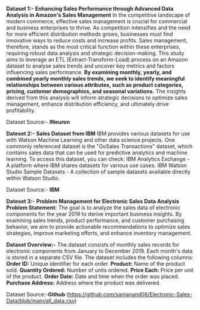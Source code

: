**Dataset 1:-**
**Enhancing Sales Performance through Advanced Data Analysis in Amazon's Sales Management** 
In the competitive landscape of modern commerce, effective sales management is crucial for commercial and business enterprises to thrive. As competition intensifies and the need for more efficient distribution methods grows, businesses must find innovative ways to reduce costs and increase profits. Sales management, therefore, stands as the most critical function within these enterprises, requiring robust data analysis and strategic decision-making. This study aims to leverage an ETL (Extract-Transform-Load) process on an Amazon dataset to analyse sales trends and uncover key metrics and factors influencing sales performance. **By examining monthly, yearly, and combined yearly monthly sales trends, we seek to identify meaningful relationships between various attributes, such as product categories, pricing, customer demographics, and seasonal variations.** The insights derived from this analysis will inform strategic decisions to optimize sales management, enhance distribution efficiency, and ultimately drive profitability.


Dataset Source:- **INeuron**









**Dateset 2:-**
**Sales Dataset from IBM**
IBM provides various datasets for use with Watson Machine Learning and other data science projects. One commonly referenced dataset is the "GoSales Transactions" dataset, which contains sales data that can be used for predictive analytics and machine learning.
To access this dataset, you can check:
IBM Analytics Exchange - A platform where IBM shares datasets for various use cases.
IBM Watson Studio Sample Datasets - A collection of sample datasets available directly within Watson Studio.


Dataset Source:- **IBM**


**Dateset 3:-**
**Problem Management for Electronic Sales Data Analysis**
**Problem Statement:** The goal is to analyze the sales data of electronic components for the year 2019 to derive important business insights. By examining sales trends, product performance, and customer purchasing behavior, we aim to provide actionable recommendations to optimize sales strategies, improve marketing efforts, and enhance inventory management.

**Dataset Overview:-** The dataset consists of monthly sales records for electronic components from January to December 2019. Each month's data is stored in a separate CSV file. The dataset includes the following columns:
**Order ID:** Unique identifier for each order.
**Product:** Name of the product sold.
**Quantity Ordered:** Number of units ordered.
**Price Each:** Price per unit of the product.
**Order Date:** Date and time when the order was placed.
**Purchase Address:** Address where the product was delivered.

Dataset Source:-**Github** (https://github.com/sanjanand06/Electronic-Sales-Data/blob/main/all_data.csv)

